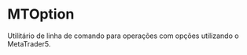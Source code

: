# MTOption  

Utilitário de linha de comando para operações com opções utilizando o MetaTrader5.  

